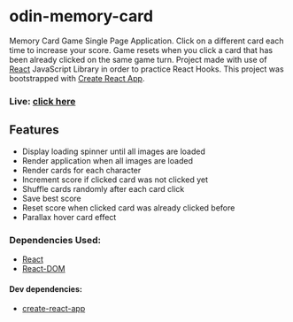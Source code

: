 # odin-memory-card

Memory Card Game Single Page Application. Click on a different card each time to increase your score. Game resets when you click a card that has been already clicked on the same game turn. Project made with use of [React](https://github.com/facebook/react) JavaScript Library in order to practice React Hooks. This project was bootstrapped with [Create React App](https://github.com/facebook/create-react-app).

### Live: [click here](https://xandernesta.github.io/odin-memory-card/)

## Features
- Display loading spinner until all images are loaded
- Render application when all images are loaded
- Render cards for each character
- Increment score if clicked card was not clicked yet
- Shuffle cards randomly after each card click
- Save best score
- Reset score when clicked card was already clicked before
- Parallax hover card effect

### Dependencies Used:
- [React](https://github.com/facebook/react)
- [React-DOM](https://github.com/facebook/react/tree/main/packages/react-dom)

#### Dev dependencies:
- [create-react-app](https://github.com/facebook/create-react-app)
